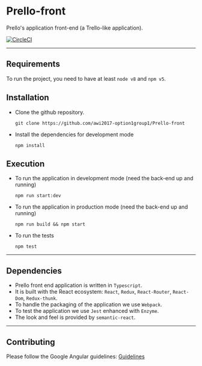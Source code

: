 
# Prello-front

Prello's application front-end (a Trello-like application).

[![CircleCI](https://circleci.com/gh/awi2017-option1group1/Prello-front/tree/master.svg?style=svg)](https://circleci.com/gh/awi2017-option1group1/Prello-front/tree/master)

- - - - - - - - -

## Requirements

To run the project, you need to have at least `node v8` and `npm v5`.

## Installation

- Clone the github repository. 

    `git clone https://github.com/awi2017-option1group1/Prello-front`
- Install the dependencies for development mode 

	`npm install`

## Execution

- To run the application in development mode (need the back-end up and running) 

    `npm run start:dev`
- To run the application in production mode (need the back-end up and running) 

	`npm run build && npm start`
- To run the tests

	`npm test`

- - - - - - - - -

## Dependencies

- Prello front end application is written in `Typescript`.  
- It is built with the React ecosystem: `React`, `Redux`, `React-Router`, `React-Dom`, `Redux-thunk`.  
- To handle the packaging of the application we use `Webpack`.  
- To test the application we use `Jest` enhanced with `Enzyme`.
- The look and feel is provided by `semantic-react`.

- - - - - - - - -

## Contributing

Please follow the Google Angular guidelines: 
[Guidelines](https://github.com/angular/angular.js/blob/master/CONTRIBUTING.md#-git-commit-guidelines)



